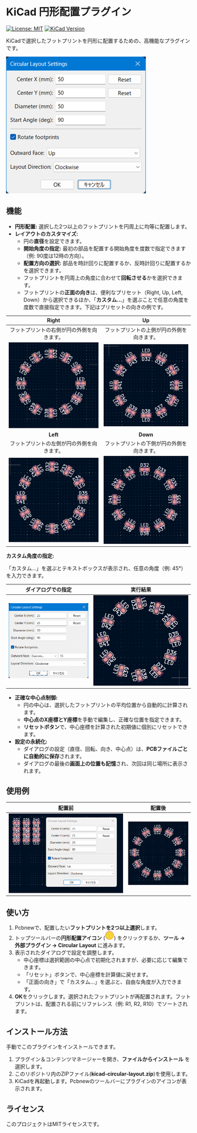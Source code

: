 # KiCad 円形配置プラグイン

[![License: MIT](https://img.shields.io/badge/License-MIT-yellow.svg)](https://opensource.org/licenses/MIT)
[![KiCad Version](https://img.shields.io/badge/KiCad-8.0%2B-blue.svg)](https://www.kicad.org/)

KiCadで選択したフットプリントを円形に配置するための、高機能なプラグインです。

![設定ダイアログ](images/dialog-screenshot.png)

## 機能

*   **円形配置:** 選択した2つ以上のフットプリントを円周上に均等に配置します。
*   **レイアウトのカスタマイズ:**
    *   円の**直径**を設定できます。
    *   **開始角度の指定:** 最初の部品を配置する開始角度を度数で指定できます（例: 90度は12時の方向）。
    *   **配置方向の選択:** 部品を時計回りに配置するか、反時計回りに配置するかを選択できます。
    *   フットプリントを円周上の角度に合わせて**回転させる**かを選択できます。
    *   フットプリントの**正面の向き**は、便利なプリセット（Right, Up, Left, Down）から選択できるほか、「**カスタム...**」を選ぶことで任意の角度を度数で直接指定できます。下記はプリセットの向きの例です。

| Right | Up |
|:---:|:---:|
| フットプリントの右側が円の外側を向きます。 | フットプリントの上側が円の外側を向きます。 |
| ![Orientation Right](images/orientation-right.png) | ![Orientation Up](images/orientation-up.png) |
| **Left** | **Down** |
| フットプリントの左側が円の外側を向きます。 | フットプリントの下側が円の外側を向きます。 |
| ![Orientation Left](images/orientation-left.png) | ![Orientation Down](images/orientation-down.png) |

**カスタム角度の指定:**

「カスタム...」を選ぶとテキストボックスが表示され、任意の角度（例: 45°）を入力できます。

| ダイアログでの指定 | 実行結果 |
|:---:|:---:|
| ![カスタム角度の入力](images/orientation-custom-dialog.png) | ![カスタム角度での配置結果](images/orientation-custom-result.png) |

*   **正確な中心点制御:**
    *   円の中心は、選択したフットプリントの平均位置から自動的に計算されます。
    *   **中心点のX座標とY座標**を手動で編集し、正確な位置を指定できます。
    *   **リセットボタン**で、中心座標を計算された初期値に個別にリセットできます。
*   **設定の永続化:**
    *   ダイアログの設定（直径、回転、向き、中心点）は、**PCBファイルごとに自動的に保存**されます。
    *   ダイアログの最後の**画面上の位置も記憶**され、次回は同じ場所に表示されます。

## 使用例

| 配置前 | 配置後 |
|:---:|:---:|
| ![配置前](images/before-layout.png) | ![配置後](images/after-layout.png) |

## 使い方

1.  Pcbnewで、配置したい**フットプリントを2つ以上選択**します。
2.  トップツールバーの**円形配置アイコン** (![ツールバーアイコン](resources/icon.png)) をクリックするか、**ツール -> 外部プラグイン -> Circular Layout** に進みます。
3.  表示されたダイアログで設定を調整します。
    *   中心座標は選択範囲の中心点で初期化されますが、必要に応じて編集できます。
    *   「リセット」ボタンで、中心座標を計算値に戻せます。
    *   「正面の向き」で「カスタム...」を選ぶと、自由な角度が入力できます。
4.  **OK**をクリックします。選択されたフットプリントが再配置されます。フットプリントは、配置される前にリファレンス（例: R1, R2, R10）でソートされます。

## インストール方法

手動でこのプラグインをインストールできます。

1.  プラグイン＆コンテンツマネージャーを開き、**ファイルからインストール** を選択します。
2.  このリポジトリ内のZIPファイル(**kicad-circular-layout.zip**)を使用します。
3.  KiCadを再起動します。Pcbnewのツールバーにプラグインのアイコンが表示されます。

## ライセンス

このプロジェクトはMITライセンスです。
